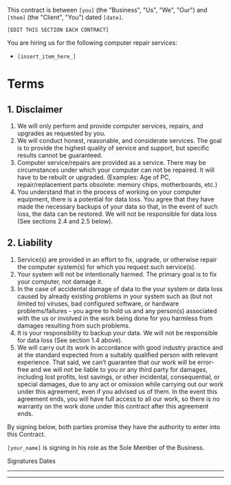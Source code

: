 This contract is between `[you]` (the "Business", "Us", "We", "Our") and `[them]` (the "Client", "You") dated `[date]`.

`[EDIT THIS SECTION EACH CONTRACT]`

You are hiring us for the following computer repair services:

- `[insert_item_here_]`

# Terms

## 1. Disclaimer

1. We will only perform and provide computer services, repairs, and upgrades as requested by you.
2. We will conduct honest, reasonable, and considerate services. The goal is to provide the highest quality of service and support, but specific results cannot be guaranteed.
3. Computer service/repairs are provided as a service. There may be circumstances under which your computer can not be repaired. It will have to be rebuilt or upgraded. (Examples: Age of PC, repair/replacement parts obsolete: memory chips, motherboards, etc.)
4. You understand that in the process of working on your computer equipment, there is a potential for data loss. You agree that they have made the necessary backups of your data so that, in the event of such loss, the data can be restored. We will not be responsible for data loss (See sections 2.4 and 2.5 below).

## 2. Liability

1. Service(s) are provided in an effort to fix, upgrade, or otherwise repair the computer system(s) for which you request such service(s).
2. Your system will not be intentionally harmed. The primary goal is to fix your computer, not damage it.
3. In the case of accidental damage of data to the your system or data loss caused by already existing problems in your system such as (but not limited to) viruses, bad configured software, or hardware problems/failures - you agree to hold us and any person(s) associated with the us or involved in the work being done for you harmless from damages resulting from such problems.
4. It is your responsibility to backup your data. We will not be responsible for data loss (See section 1.4 above).
5. We will carry out its work in accordance with good industry practice and at the standard expected from a suitably qualified person with relevant experience. That said, we can’t guarantee that our work will be error-free and we will not be liable to you or any third party for damages, including lost profits, lost savings, or other incidental, consequential, or special damages, due to any act or omission while carrying out our work under this agreement, even if you advised us of them. In the event this agreement ends, you will have full access to all our work, so there is no warranty on the work done under this contract after this agreement ends.

By signing below, both parties promise they have the authority to enter into this Contract.

`[your_name]` is signing in his role as the Sole Member of the Business.

Signatures Dates

---

---
